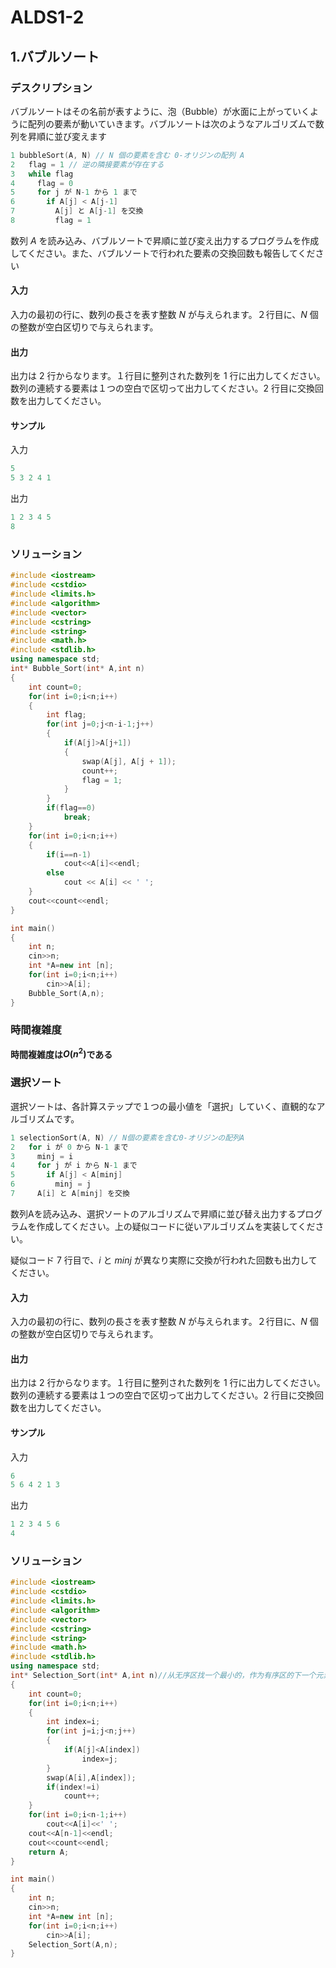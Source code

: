 # ALDS1-2

## 1.バブルソート

### デスクリプション

バブルソートはその名前が表すように、泡（Bubble）が水面に上がっていくように配列の要素が動いていきます。バブルソートは次のようなアルゴリズムで数列を昇順に並び変えます

```c++
1 bubbleSort(A, N) // N 個の要素を含む 0-オリジンの配列 A
2   flag = 1 // 逆の隣接要素が存在する
3   while flag
4     flag = 0
5     for j が N-1 から 1 まで
6       if A[j] < A[j-1]
7         A[j] と A[j-1] を交換
8         flag = 1
```

数列 *A* を読み込み、バブルソートで昇順に並び変え出力するプログラムを作成してください。また、バブルソートで行われた要素の交換回数も報告してください

#### 入力

入力の最初の行に、数列の長さを表す整数 *N* が与えられます。２行目に、*N* 個の整数が空白区切りで与えられます。

#### 出力

出力は 2 行からなります。１行目に整列された数列を 1 行に出力してください。数列の連続する要素は１つの空白で区切って出力してください。2 行目に交換回数を出力してください。

#### サンプル

入力

```c++
5
5 3 2 4 1
```

出力

```c++
1 2 3 4 5
8
```

### ソリューション

```c++
#include <iostream>
#include <cstdio>
#include <limits.h>
#include <algorithm>
#include <vector>
#include <cstring>
#include <string>
#include <math.h>
#include <stdlib.h>
using namespace std;
int* Bubble_Sort(int* A,int n)
{
    int count=0;
    for(int i=0;i<n;i++)
    {
        int flag;
        for(int j=0;j<n-i-1;j++)
        {
            if(A[j]>A[j+1])
            {
                swap(A[j], A[j + 1]);
                count++;
                flag = 1;
            }
        }
        if(flag==0)
            break;
    }
    for(int i=0;i<n;i++)
    {
        if(i==n-1)
            cout<<A[i]<<endl;
        else
            cout << A[i] << ' ';
    }
    cout<<count<<endl;
}

int main()
{
    int n;
    cin>>n;
    int *A=new int [n];
    for(int i=0;i<n;i++)
        cin>>A[i];
    Bubble_Sort(A,n);
}
```

### 時間複雑度

**時間複雑度は$O(n^2)$である**

### 選択ソート

選択ソートは、各計算ステップで１つの最小値を「選択」していく、直観的なアルゴリズムです。

```c++
1 selectionSort(A, N) // N個の要素を含む0-オリジンの配列A
2   for i が 0 から N-1 まで
3     minj = i
4     for j が i から N-1 まで
5       if A[j] < A[minj]
6         minj = j
7     A[i] と A[minj] を交換
```

数列Aを読み込み、選択ソートのアルゴリズムで昇順に並び替え出力するプログラムを作成してください。上の疑似コードに従いアルゴリズムを実装してください。

疑似コード 7 行目で、*i* と *minj* が異なり実際に交換が行われた回数も出力してください。

#### 入力

入力の最初の行に、数列の長さを表す整数 *N* が与えられます。２行目に、*N* 個の整数が空白区切りで与えられます。

#### 出力

出力は 2 行からなります。１行目に整列された数列を 1 行に出力してください。数列の連続する要素は１つの空白で区切って出力してください。2 行目に交換回数を出力してください。

#### サンプル

入力

```c++
6
5 6 4 2 1 3
```

出力

```c++
1 2 3 4 5 6
4
```

### ソリューション

```c++
#include <iostream>
#include <cstdio>
#include <limits.h>
#include <algorithm>
#include <vector>
#include <cstring>
#include <string>
#include <math.h>
#include <stdlib.h>
using namespace std;
int* Selection_Sort(int* A,int n)//从无序区找一个最小的，作为有序区的下一个元素
{
    int count=0;
    for(int i=0;i<n;i++)
    {
        int index=i;
        for(int j=i;j<n;j++)
        {
            if(A[j]<A[index])
                index=j;
        }
        swap(A[i],A[index]);
        if(index!=i)
            count++;
    }
    for(int i=0;i<n-1;i++)
        cout<<A[i]<<' ';
    cout<<A[n-1]<<endl;
    cout<<count<<endl;
    return A;
}

int main()
{
    int n;
    cin>>n;
    int *A=new int [n];
    for(int i=0;i<n;i++)
        cin>>A[i];
    Selection_Sort(A,n);
}
```

